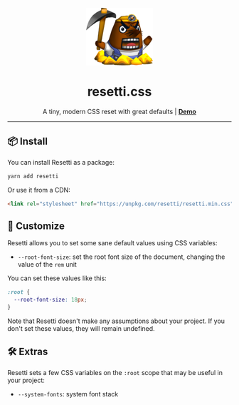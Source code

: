 <p align="center">
  <img src="./resetti.png" alt="Mr. Resetti">
</p>

<h1 align="center">resetti.css</h1>

<p align="center">A tiny, modern CSS reset with great defaults | <b><a href="https://unpkg.com/resetti/demo.html" title="See a demo">Demo</a></b></p>

<hr />

## 📦 Install

You can install Resetti as a package:

```sh
yarn add resetti
```

Or use it from a CDN:

```html
<link rel="stylesheet" href="https://unpkg.com/resetti/resetti.min.css" />
```

## 🎨 Customize

Resetti allows you to set some sane default values using CSS variables:

- `--root-font-size`: set the root font size of the document, changing the value of the `rem` unit

You can set these values like this:

```css
:root {
  --root-font-size: 18px;
}
```

Note that Resetti doesn't make any assumptions about your project. If you don't set these values, they will remain undefined. 

## 🛠 Extras

Resetti sets a few CSS variables on the `:root` scope that may be useful in your project:

- `--system-fonts`: system font stack
